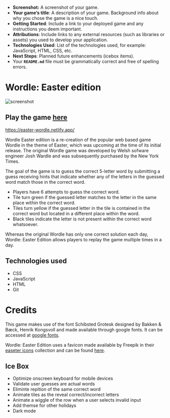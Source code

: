 - **Screenshot:** A screenshot of your game.
- **Your game’s title**: A description of your game. Background info about why you chose the game is a nice touch.
- **Getting Started**: Include a link to your deployed game and any instructions you deem important.
- ************************Attributions************************: Include links to any external resources (such as libraries or assets) you used to develop your application.
- **Technologies Used**: List of the technologies used, for example: JavaScript, HTML, CSS, etc.
- **Next Steps**: Planned future enhancements (icebox items).
- Your **`README.md`** file must be grammatically correct and free of spelling errors.


# Wordle: Easter edition

![screenshot](./assets.wordle-easter.png)


## Play the game [here]("https://easter-wordle.netlify.app/")
https://easter-wordle.netlify.app/


Wordle Easter edition is a re-creation of the popular web based game Wordle in the theme of Easter, which was upcoming at the time of its initial release.  The original Wordle game was developed by Welsh sofware engineer Josh Wardle and was subsequently purchased by the New York Times.  

The goal of the game is to guess the correct 5-letter word by submitting a guess receiving hints that indicate whether any of the letters in the guessed word match those in the correct word.  
* Players have 6 attempts to guess the correct word. 
* Tile turn green if the guessed letter matches to the letter in the same place within the correct word.  
* Tiles turn yellow if the guessed letter in the tile is contained in the correct word but located in a different place within the word.  
* Black tiles indicate the letter is not present within the correct word whatsoever. 

Whereas the original Wordle has only one correct solution each day, Wordle: Easter Edition allows players to replay the game multiple times in a day.



## Technologies used
* CSS
* JavaScript
* HTML
* Git


# Credits

This game makes use of the font Schibsted Grotesk designed by Bakken & Bæck, Henrik Kongsvoll and made available through google fonts.  It can be accessed at [google fonts]("https://fonts.google.com/specimen/Schibsted+Grotesk?query=schibsted+grotesk").


Wordle: Easter Edition uses a favicon made available by Freepik in their [easeter icons]("https://www.flaticon.com/free-icons/easter"") collection and can be found [here]("https://www.flaticon.com/free-icon/easter_9870812?term=easter&page=1&position=49&origin=tag&related_id=9870812").

<!-- Wordle: Easter Edition makes use of Animate.css created by Daniel Eden, Elton Mesquita, and Waren Gonzaga. Animate.css can be found here. -->


## Ice Box
- Optimize onscreen keyboard for mobile devices
- Validate user guesses are actual words
- Eliminte repition of the same correct word
- Animate tiles as the reveal correct/incorrect letters
- Animate a wiggle of the row when a user selects invalid input
- Add themse for other holidays
- Dark mode